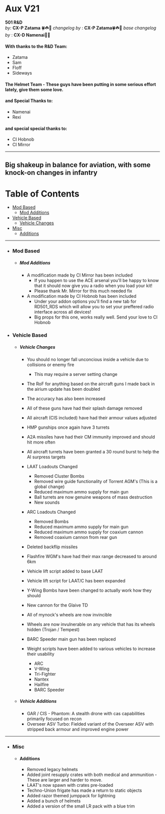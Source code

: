 # Aux V21
**501 R&D**   
_by:_ **CX-P Zatama** 🍀☘️🥔
_changelog by_ : **CX-P Zatama**🍀☘️🥔
_base changelog by_ : **CX-D Namenai**🐉🐲
#### With thanks to the R&D Team:
+ Zatama
+ Sam
+ Floff
+ Sideways
#### The Helmet Team - These guys have been putting in some serious effort lately, give them some love.
#### and Special Thanks to:
+ Namenai
+ Rexi
#### and special special thanks to:
+ CI Hobnob
+ CI Mirror
---
Big shakeup in balance for aviation, with some knock-on changes in infantry
---
# Table of Contents
* [Mod Based](#mod-based)
    * [Mod Additions](#mod-additions)
* [Vehicle Based](#vehicle-based)
    * [Vehicle Changes](#vehicle-Changes)
* [Misc](#Misc)
    * [Additions](#Additions)

---
- ###  Mod Based
    + ##### Mod Additions
        +   A modification made by CI Mirror has been included
              +    If you happen to use the ACE arsenal you'll be happy to know that it should now give you a radio when you load your kit!
              +    Please thank Mr. Mirror for this much needed fix
        +   A modification made by CI Hobnob has been included
              +    Under your addon options you'll find a new tab for RD501_RDS which will allow you to set your preffered radio interface across all devices!
              +    Big props for this one, works really well. Send your love to CI Hobnob
- ###  Vehicle Based
    + ##### Vehicle Changes
        +   You should no longer fall unconcious inside a vehicle due to collisions or enemy fire
              +   This may require a server setting change
        
        +   The RoF for anything based on the aircraft guns I made back in the airium update has been doubled
        +   The accuracy has also been increased
        +   All of these guns have had their splash damage removed
        +   All aircraft (CIS included) have had their armour values adjusted
        +   HMP gunships once again have 3 turrets
        +   A2A missiles have had their CM immunity improved and should hit more often
        +   All aircraft turrets have been granted a 30 round burst to help the AI surpress targets
        +   LAAT Loadouts Changed
              +   Removed Cluster Bombs
              +   Removed wire guide functionality of Torrent AGM's (This is a global change)
              +   Reduced maximum ammo supply for main gun
              +   Ball turrets are now genuine weapons of mass destruction
              +   New sounds
        +   ARC Loadouts Changed        
              +   Removed Bombs
              +   Reduced maximum ammo supply for main gun
              +   Reduced maximum ammo supply for coaxium cannon
              +   Removed coaxium cannon from rear gun
        +   Deleted backflip missiles
        +   Flashfire WGM's have had their max range decreased to around 6km
        +   Vehicle lift script added to base LAAT
        +   Vehicle lift script for LAAT/C has been expanded
        +   Y-Wing Bombs have been changed to actually work how they should
        
        +   New cannon for the Glaive TD
        +   All of mynock's wheels are now invincible
        +   Wheels are now invulnerable on any vehicle that has its wheels hidden (Trojan / Tempest)
        +   BARC Speeder main gun has been replaced
        
        +   Weight scripts have been added to various vehicles to increase their usability
              +    ARC
              +    V-Wing
              +    Tri-Fighter
              +    Nantex
              +    Hailfire
              +    BARC Speeder
        
    + ##### Vehicle Additions
        +   GAR / CIS - Phantom: A stealth drone with cas capabilities primarily focused on recon
        +   Overseer ASV Turbo: Fielded variant of the Overseer ASV with stripped back armour and improved engine power
---  
- ### Misc
    + #### Additions
        +  Removed legacy helmets
        +  Added joint resupply crates with both medical and ammunition - These are larger and harder to move.
        +  LAAT's now spawn with crates pre-loaded
        +  Techno-Union frigate has made a return to static objects
        +  Added razor themed jumppack for lightning
        +  Added a bunch of helmets
        +  Added a version of the small LR pack with a blue trim

